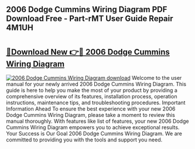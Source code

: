 ## 2006 Dodge Cummins Wiring Diagram PDF Download Free - Part-rMT User Guide Repair 4M1UH

# <h2><a href="http://dfj9xdz.blite.top/?on=2006+Dodge+Cummins+Wiring+Diagram">🔗Download New 👉🔴 2006 Dodge Cummins Wiring Diagram</a></h2>

[![2006 Dodge Cummins Wiring Diagram download](https://i.imgur.com/lujVjoI.png)](http://dfj9xdz.blite.top/?on=2006+Dodge+Cummins+Wiring+Diagram)
Welcome to the user manual for your newly arrived 2006 Dodge Cummins Wiring Diagram. This guide is here to help you make the most of your product by providing a comprehensive overview of its features, installation process, operation instructions, maintenance tips, and troubleshooting procedures. Important Information Ahead To ensure the best experience with your new 2006 Dodge Cummins Wiring Diagram, please take a moment to review this manual thoroughly. With features like list of features, your new 2006 Dodge Cummins Wiring Diagram empowers you to achieve exceptional results. Your Success is Our Goal 2006 Dodge Cummins Wiring Diagram. We are committed to providing you with the tools and support you need.
